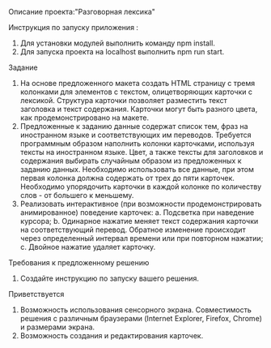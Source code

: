 Описание проекта:"Разговорная лексика"

Инструкция по запуску приложения :
1. Для установки модулей выполнить команду npm install.
2. Для запуска проекта на localhost выполнить npm run start.

Задание
1. На основе предложенного макета создать HTML страницу с тремя колонками для
элементов с текстом, олицетворяющих карточки с лексикой. Структура карточки
позволяет разместить текст заголовка и текст содержания. Карточки могут быть
разного цвета, как продемонстрировано на макете.
2. Предложенные к заданию данные содержат список тем, фраз на иностранном
языке и соответствующих им переводов. Требуется программным образом
наполнить колонки карточками, используя тексты на иностранном языке. Цвет, а
также тексты для заголовков и содержания выбирать случайным образом из
предложенных к заданию данных. Необходимо использовать все данные, при этом
первая колонка должна содержать от трех до пяти карточек. Необходимо
упорядочить карточки в каждой колонке по количеству слов - от большего к
меньшему.
3. Реализовать интерактивное (при возможности продемонстрировать
анимированное) поведение карточек:
a. Подсветка при наведение курсора;
b. Одинарное нажатие меняет текст содержания карточки на соответствующий
перевод. Обратное изменение происходит через определенный интервал
времени или при повторном нажатии;
c.  Двойное нажатие удаляет карточку.

Требования к предложенному решению
1. Создайте инструкцию по запуску вашего решения.

Приветствуется
1. Возможность использования сенсорного экрана. Совместимость решения с
различным браузерами (Internet Explorer, Firefox, Chrome) и размерами экрана.
2. Возможность создания и редактирования карточек.
